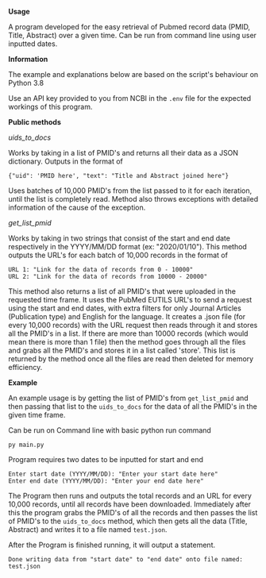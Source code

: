 **Usage**

A program developed for the easy retrieval of Pubmed record data (PMID, Title, Abstract) over a given time. Can be run from command line using user inputted dates.

**Information**

The example and explanations below are based on the script's behaviour on Python 3.8

Use an API key provided to you from NCBI in the ```.env``` file for the expected workings of this program.

**Public methods**

*uids_to_docs*

Works by taking in a list of PMID's and returns all their data as a JSON dictionary. Outputs in the format of 
```
{"uid": 'PMID here', "text": "Title and Abstract joined here"}
```
Uses batches of 10,000 PMID's from the list passed to it for each iteration, until the list is completely read. Method also throws exceptions with detailed information of the cause of the exception.

*get_list_pmid*

Works by taking in two strings that consist of the start and end date respectively in the YYYY/MM/DD format (ex: "2020/01/10"). This method outputs the URL's for each batch of 10,000 records in the format of
```
URL 1: "Link for the data of records from 0 - 10000"
URL 2: "Link for the data of records from 10000 - 20000"
```
This method also returns a list of all PMID's that were uploaded in the requested time frame. It uses the PubMed EUTILS URL's to send a request using the start and end dates, with extra filters for only Journal Articles (Publication type) and English for the language. It creates a .json file (for every 10,000 records) with the URL request then reads through it and stores all the PMID's in a list. If there are more than 10000 records (which would mean there is more than 1 file) then the method goes through all the files and grabs all the PMID's and stores it in a list called 'store'. This list is returned by the method once all the files are read then deleted for memory efficiency.

**Example**

An example usage is by getting the list of PMID's from ```get_list_pmid``` and then passing that list to the ```uids_to_docs``` for the data of all the PMID's in the given time frame.

Can be run on Command line with basic python run command
```
py main.py
```

Program requires two dates to be inputted for start and end
```
Enter start date (YYYY/MM/DD): "Enter your start date here"
Enter end date (YYYY/MM/DD): "Enter your end date here"
```

The Program then runs and outputs the total records and an URL for every 10,000 records, until all records have been downloaded. Immediately after this the program grabs the PMID's of all the records and then passes the list of PMID's to the ```uids_to_docs``` method, which then gets all the data (Title, Abstract) and writes it to a file named ```test.json```.

After the Program is finished running, it will output a statement.
```
Done writing data from "start date" to "end date" onto file named: test.json
```
